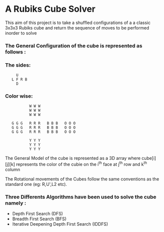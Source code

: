 # A Rubiks Cube Solver
This aim of this project is to take a shuffled configurations of a a classic 3x3x3 Rubiks cube and return the sequence of moves to be performed inorder to solve 

### The General Configuration of the cube is represented as follows : 

### The sides:

         U
       L F R B
         D    
### Color wise:
     
               W W W
               W W W
               W W W
     
       G G G   R R R   B B B   O O O
       G G G   R R R   B B B   O O O
       G G G   R R R   B B B   O O O
     
               Y Y Y
               Y Y Y
               Y Y Y

The General Model of the cube is represented as a 3D array where cube[i][j][k] represents the color of the cubie on the i<sup>th</sup> face at j<sup>th</sup> row and k<sup>th</sup> column

The Rotational movements of the Cubes follow the same conventions as the standard one (eg: R,U',L2 etc).

### Three Differents Algorithms have been used to solve the cube namely :
- Depth First Search (DFS)
- Breadth First Search (BFS)
- Iterative Deepening Depth First Search (IDDFS)

